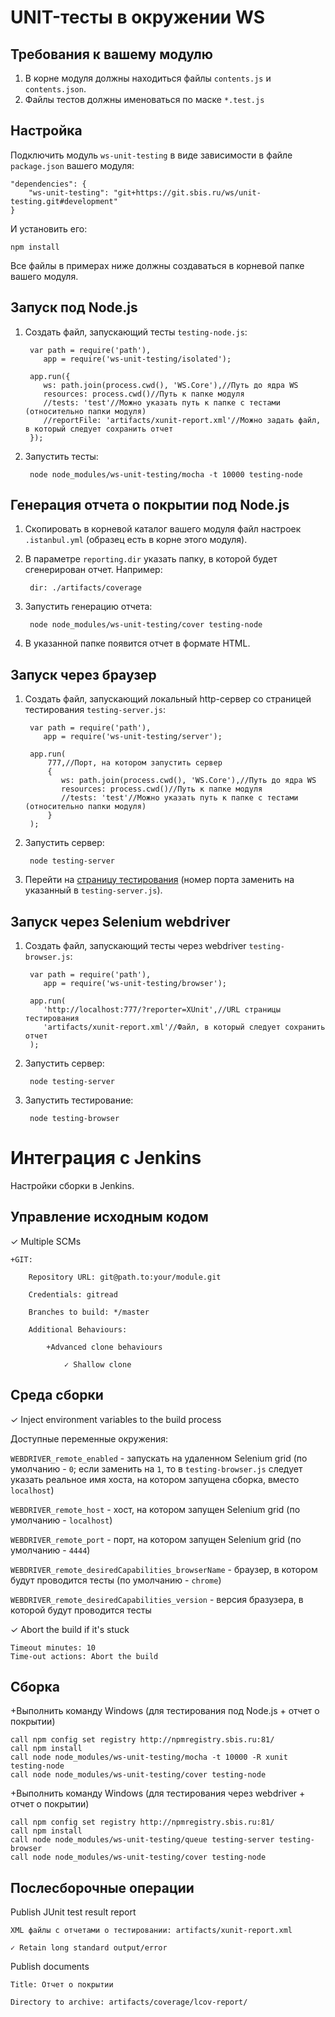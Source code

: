 # UNIT-тесты в окружении WS

## Требования к вашему модулю
1. В корне модуля должны находиться файлы `contents.js` и `contents.json`.
2. Файлы тестов должны именоваться по маске `*.test.js`

## Настройка
Подключить модуль `ws-unit-testing` в виде зависимости в файле `package.json` вашего модуля:

    "dependencies": {
        "ws-unit-testing": "git+https://git.sbis.ru/ws/unit-testing.git#development"
    }

И установить его:

    npm install

Все файлы в примерах ниже должны создаваться в корневой папке вашего модуля.

## Запуск под Node.js
1. Создать файл, запускающий тесты `testing-node.js`:

        var path = require('path'),
           app = require('ws-unit-testing/isolated');

        app.run({
           ws: path.join(process.cwd(), 'WS.Core'),//Путь до ядра WS
           resources: process.cwd()//Путь к папке модуля
           //tests: 'test'//Можно указать путь к папке с тестами (относительно папки модуля)
           //reportFile: 'artifacts/xunit-report.xml'//Можно задать файл, в который следует сохранить отчет
        });

2. Запустить тесты:

        node node_modules/ws-unit-testing/mocha -t 10000 testing-node

## Генерация отчета о покрытии под Node.js
1. Скопировать в корневой каталог вашего модуля файл настроек `.istanbul.yml` (образец есть в корне этого модуля).
2. В параметре `reporting.dir` указать папку, в которой будет сгенерирован отчет. Например:

        dir: ./artifacts/coverage

3. Запустить генерацию отчета:

        node node_modules/ws-unit-testing/cover testing-node

4. В указанной папке появится отчет в формате HTML.

## Запуск через браузер
1. Создать файл, запускающий локальный http-сервер со страницей тестирования `testing-server.js`:

        var path = require('path'),
           app = require('ws-unit-testing/server');

        app.run(
            777,//Порт, на котором запустить сервер
            {
               ws: path.join(process.cwd(), 'WS.Core'),//Путь до ядра WS
               resources: process.cwd()//Путь к папке модуля
               //tests: 'test'//Можно указать путь к папке с тестами (относительно папки модуля)
            }
        );

2. Запустить сервер:

        node testing-server

3. Перейти на [страницу тестирования](http://localhost:777/) (номер порта заменить на указанный в `testing-server.js`).

## Запуск через Selenium webdriver
1. Создать файл, запускающий тесты через webdriver `testing-browser.js`:

        var path = require('path'),
           app = require('ws-unit-testing/browser');

        app.run(
           'http://localhost:777/?reporter=XUnit',//URL страницы тестирования
           'artifacts/xunit-report.xml'//Файл, в который следует сохранить отчет
        );


2. Запустить сервер:

        node testing-server

3. Запустить тестирование:

        node testing-browser


# Интеграция с Jenkins
Настройки сборки в Jenkins.

## Управление исходным кодом
✓ Multiple SCMs

    +GIT:

        Repository URL: git@path.to:your/module.git

        Credentials: gitread

        Branches to build: */master

        Additional Behaviours:

            +Advanced clone behaviours

                ✓ Shallow clone

## Среда сборки
✓ Inject environment variables to the build process

Доступные переменные окружения:

`WEBDRIVER_remote_enabled` - запускать на удаленном Selenium grid (по умолчанию - `0`; если заменить на `1`, то в `testing-browser.js` следует указать реальное имя хоста, на котором запущена сборка, вместо `localhost`)

`WEBDRIVER_remote_host` - хост, на котором запущен Selenium grid (по умолчанию - `localhost`)

`WEBDRIVER_remote_port` - порт, на котором запущен Selenium grid (по умолчанию - `4444`)

`WEBDRIVER_remote_desiredCapabilities_browserName` - браузер, в котором будут проводится тесты (по умолчанию - `chrome`)

`WEBDRIVER_remote_desiredCapabilities_version` - версия бразузера, в которой будут проводится тесты

✓ Abort the build if it's stuck

    Timeout minutes: 10
    Time-out actions: Abort the build

## Сборка
+Выполнить команду Windows (для тестирования под Node.js + отчет о покрытии)

    call npm config set registry http://npmregistry.sbis.ru:81/
    call npm install
    call node node_modules/ws-unit-testing/mocha -t 10000 -R xunit testing-node
    call node node_modules/ws-unit-testing/cover testing-node

+Выполнить команду Windows (для тестирования через webdriver + отчет о покрытии)

    call npm config set registry http://npmregistry.sbis.ru:81/
    call npm install
    call node node_modules/ws-unit-testing/queue testing-server testing-browser
    call node node_modules/ws-unit-testing/cover testing-node

## Послесборочные операции
Publish JUnit test result report

    XML файлы с отчетами о тестировании: artifacts/xunit-report.xml

    ✓ Retain long standard output/error

Publish documents

    Title: Отчет о покрытии

    Directory to archive: artifacts/coverage/lcov-report/
